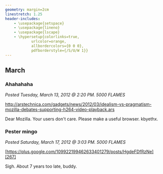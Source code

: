 ```yaml
---
geometry: margin=2cm
linestretch: 1.25
header-includes:
    - \usepackage{setspace}
    - \usepackage{lineno}
    - \usepackage{lscape}
    - \hypersetup{colorlinks=true,
            urlcolor=orange,
            allbordercolors={0 0 0},
            pdfborderstyle={/S/U/W 1}}
---
```

## March
### Ahahahaha

[//p141]: # (https://web.archive.org/web/20171020182054/http://linuxhaters.blogspot.com/2012/03/ahahahaha.html)

*Posted Tuesday, March 13, 2012 @ 2:20 PM. 5000 FLAMES*

http://arstechnica.com/gadgets/news/2012/03/idealism-vs-pragmatism-mozilla-debates-supporting-h264-video-playback.ars

Dear Mozilla. Your users don't care. Please make a useful browser. kbyethx.

### Pester mingo

[//p142]: # (https://web.archive.org/web/20171020190657/http://linuxhaters.blogspot.com/2012/03/pester-mingo.html)

*Posted Saturday, March 17, 2012 @ 3:03 PM. 5000 FLAMES*

[https://plus.google.com/109922199462633401279/posts/HgdeFDfRzNe][267]

[267]: https://plus.google.com/109922199462633401279/posts/HgdeFDfRzNe

Sigh. About 7 years too late, buddy.
